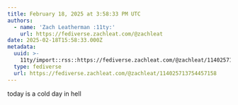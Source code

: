 ```yaml
---
title: February 18, 2025 at 3:58:33 PM UTC
authors:
  - name: 'Zach Leatherman :11ty:'
    url: https://fediverse.zachleat.com/@zachleat
date: 2025-02-18T15:58:33.000Z
metadata:
  uuid: >-
    11ty/import::rss::https://fediverse.zachleat.com/@zachleat/114025713754457158
  type: fediverse
  url: https://fediverse.zachleat.com/@zachleat/114025713754457158
---
```

today is a cold day in hell